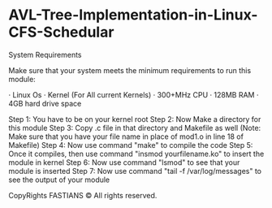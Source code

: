 # AVL-Tree-Implementation-in-Linux-CFS-Schedular

System Requirements
 
Make sure that your system meets the minimum requirements to run this module:

·         Linux Os
·         Kernel (For All current Kernels)
·         300+MHz CPU
·         128MB RAM
·	        4GB hard drive space

Step 1: You have to be on your kernel root
Step 2: Now Make a directory for this module
Step 3: Copy .c file in that directory and Makefile as well
(Note: Make sure that you have your file name in place of mod1.o in line 18 of Makefile)
Step 4: Now use command "make" to compile the code
Step 5: Once it compiles, then use command "insmod yourfilename.ko" to insert the module in kernel
Step 6: Now use command "lsmod" to see that your module is inserted
Step 7: Now use command "tail -f /var/log/messages" to see the output of your module

CopyRights FASTIANS ©
All rights reserved.
